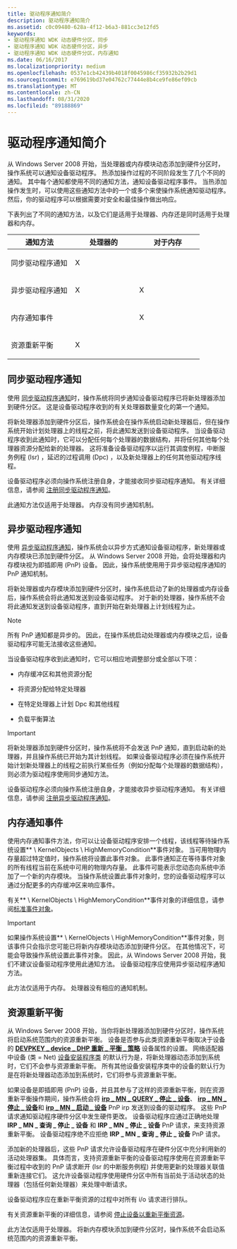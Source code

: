 ```yaml
---
title: 驱动程序通知简介
description: 驱动程序通知简介
ms.assetid: c0c09480-628a-4f12-b6a3-881cc3e12fd5
keywords:
- 驱动程序通知 WDK 动态硬件分区，同步
- 驱动程序通知 WDK 动态硬件分区，异步
- 驱动程序通知 WDK 动态硬件分区，内存通知
ms.date: 06/16/2017
ms.localizationpriority: medium
ms.openlocfilehash: 0537e1cb42439b4018f0045986cf35932b2b29d1
ms.sourcegitcommit: e769619bd37e04762c77444e8b4ce9fe86ef09cb
ms.translationtype: MT
ms.contentlocale: zh-CN
ms.lasthandoff: 08/31/2020
ms.locfileid: "89188869"
---
```

# <a name="introduction-to-driver-notification"></a>驱动程序通知简介

从 Windows Server 2008 开始，当处理器或内存模块动态添加到硬件分区时，操作系统可以通知设备驱动程序。 热添加操作过程的不同阶段发生了几个不同的通知。 其中每个通知都使用不同的通知方法，通知设备驱动程序事件。 当热添加操作发生时，可以使用这些通知方法中的一个或多个来使操作系统通知驱动程序。 然后，你的驱动程序可以根据需要对安全和最佳操作做出响应。

下表列出了不同的通知方法，以及它们是适用于处理器、内存还是同时适用于处理器和内存。

<table>
<colgroup>
<col width="33%" />
<col width="33%" />
<col width="33%" />
</colgroup>
<thead>
<tr class="header">
<th>通知方法</th>
<th>处理器的</th>
<th>对于内存</th>
</tr>
</thead>
<tbody>
<tr class="odd">
<td><p>同步驱动程序通知</p></td>
<td><p>X</p></td>
<td></td>
</tr>
<tr class="even">
<td><p>异步驱动程序通知</p></td>
<td><p>X</p></td>
<td><p>X</p></td>
</tr>
<tr class="odd">
<td><p>内存通知事件</p></td>
<td></td>
<td><p>X</p></td>
</tr>
<tr class="even">
<td><p>资源重新平衡</p></td>
<td><p>X</p></td>
<td></td>
</tr>
</tbody>
</table>

## <a name="synchronous-driver-notification"></a>同步驱动程序通知

使用 [同步驱动程序通知](synchronous-driver-notification.md)时，操作系统将同步通知设备驱动程序已将新处理器添加到硬件分区。 这是设备驱动程序收到的有关处理器数量变化的第一个通知。

将新处理器添加到硬件分区后，操作系统会在操作系统启动新处理器后，但在操作系统开始计划处理器上的线程之前，将此通知发送到设备驱动程序。 当设备驱动程序收到此通知时，它可以分配任何每个处理器的数据结构，并将任何其他每个处理器资源分配给新的处理器。 这将准备设备驱动程序以运行其调度例程，中断服务例程 (Isr) ，延迟的过程调用 (Dpc) ，以及新处理器上的任何其他驱动程序线程。

设备驱动程序必须向操作系统注册自身，才能接收同步驱动程序通知。 有关详细信息，请参阅 [注册同步驱动程序通知](registering-for-synchronous-driver-notification.md)。

此通知方法仅适用于处理器。 内存没有同步通知机制。

## <a name="asynchronous-driver-notification"></a>异步驱动程序通知

使用 [异步驱动程序通知](asynchronous-driver-notification.md)，操作系统会以异步方式通知设备驱动程序，新处理器或内存模块已添加到硬件分区。 从 Windows Server 2008 开始，会将处理器和内存模块视为即插即用 (PnP) 设备。 因此，操作系统使用用于异步驱动程序通知的 PnP 通知机制。

将新处理器或内存模块添加到硬件分区时，操作系统启动了新的处理器或内存设备后，操作系统会将此通知发送到设备驱动程序。 对于新的处理器，操作系统不会将此通知发送到设备驱动程序，直到开始在新处理器上计划线程为止。

> [!NOTE]
> 所有 PnP 通知都是异步的。 因此，在操作系统启动处理器或内存模块之后，设备驱动程序可能无法接收这些通知。

当设备驱动程序收到此通知时，它可以相应地调整部分或全部以下项：

- 内存缓冲区和其他资源分配

- 将资源分配给特定处理器

- 在特定处理器上计划 Dpc 和其他线程

- 负载平衡算法

> [!IMPORTANT]
> 将新处理器添加到硬件分区时，操作系统将不会发送 PnP 通知，直到启动新的处理器，并且操作系统已开始为其计划线程。 如果设备驱动程序必须在操作系统开始计划新处理器上的线程之前执行某些任务（例如分配每个处理器的数据结构），则必须为驱动程序使用同步通知方法。

设备驱动程序必须向操作系统注册自身，才能接收异步驱动程序通知。 有关详细信息，请参阅 [注册异步驱动程序通知](registering-for-asynchronous-driver-notification.md)。

## <a name="memory-notification-event"></a>内存通知事件

使用内存通知事件方法，你可以让设备驱动程序安排一个线程，该线程等待操作系统设置** \\ KernelObjects \\ HighMemoryCondition**事件对象。 当可用物理内存量超过特定值时，操作系统将设置此事件对象。 此事件通知正在等待事件对象的所有线程当前在系统中可用的物理内存量。 此事件可能表示您动态向系统中添加了一个新的内存模块。 当操作系统设置此事件对象时，您的设备驱动程序可以通过分配更多的内存缓冲区来响应事件。

有关** \\ KernelObjects \\ HighMemoryCondition**事件对象的详细信息，请参阅[标准事件对象](standard-event-objects.md)。

> [!IMPORTANT]
> 如果操作系统设置** \\ KernelObjects \\ HighMemoryCondition**事件对象，则该事件只会指示您可能已将新内存模块动态添加到硬件分区。 在其他情况下，可能会导致操作系统设置此事件对象。 因此，从 Windows Server 2008 开始，我们不建议设备驱动程序使用此通知方法。 设备驱动程序应使用异步驱动程序通知方法。

此方法仅适用于内存。 处理器没有相应的通知机制。

## <a name="resource-rebalance"></a>资源重新平衡

从 Windows Server 2008 开始，当你将新处理器添加到硬件分区时，操作系统将启动系统范围内的资源重新平衡。 设备是否参与此类资源重新平衡取决于设备的 [**DEVPKEY \_ device \_ DHP 重新 \_ 平衡 \_ 策略**](../install/devpkey-device-dhp-rebalance-policy.md) 设备属性的设置。 网络适配器中设备 (类 = Net) [设备安装程序类](../install/overview-of-device-setup-classes.md) 的默认行为是，将新处理器动态添加到系统时，它们不会参与资源重新平衡。 所有其他设备安装程序类中的设备的默认行为是在将新处理器动态添加到系统时，它们将参与资源重新平衡。

如果设备是即插即用 (PnP) 设备，并且其参与了这样的资源重新平衡，则在资源重新平衡操作期间，操作系统会将 [**irp \_ MN \_ QUERY \_ 停止 \_ 设备**](./irp-mn-query-stop-device.md)、 [**irp \_ MN \_ 停止 \_ 设备**](./irp-mn-stop-device.md)和 [**irp \_ MN \_ 启动 \_ 设备**](./irp-mn-start-device.md) PnP irp 发送到设备的驱动程序。 这些 PnP 请求通知驱动程序硬件分区中发生硬件更改。 设备驱动程序应通过正确地处理 **IRP \_ MN \_ 查询 \_ 停止 \_ 设备** 和 **IRP \_ MN \_ 停止 \_ 设备** PnP 请求，来支持资源重新平衡。 设备驱动程序绝不应拒绝 **IRP \_ MN \_ 查询 \_ 停止 \_ 设备** PnP 请求。

添加新的处理器后，这些 PnP 请求允许设备驱动程序在硬件分区中充分利用新的活动处理器集。 具体而言，支持资源重新平衡的设备驱动程序使用在资源重新平衡过程中收到的 PnP 请求断开 (Isr 的中断服务例程) 并使用更新的处理器关联值重新连接它们。 这允许设备驱动程序使用硬件分区中所有当前处于活动状态的处理器（包括任何新处理器）来处理中断请求。

设备驱动程序应在重新平衡资源的过程中对所有 i/o 请求进行排队。

有关资源重新平衡的详细信息，请参阅 [停止设备以重新平衡资源](stopping-a-device-to-rebalance-resources.md)。

此方法仅适用于处理器。 将新内存模块添加到硬件分区时，操作系统不会启动系统范围内的资源重新平衡。